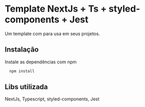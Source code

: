 
# Template NextJs + Ts + styled-components + Jest

Um template com para usa em seus projetos.



## Instalação

Instale as dependências com npm

```bash
  npm install
```
    
## Libs utilizada

NextJs, Typescript, styled-components, Jest
